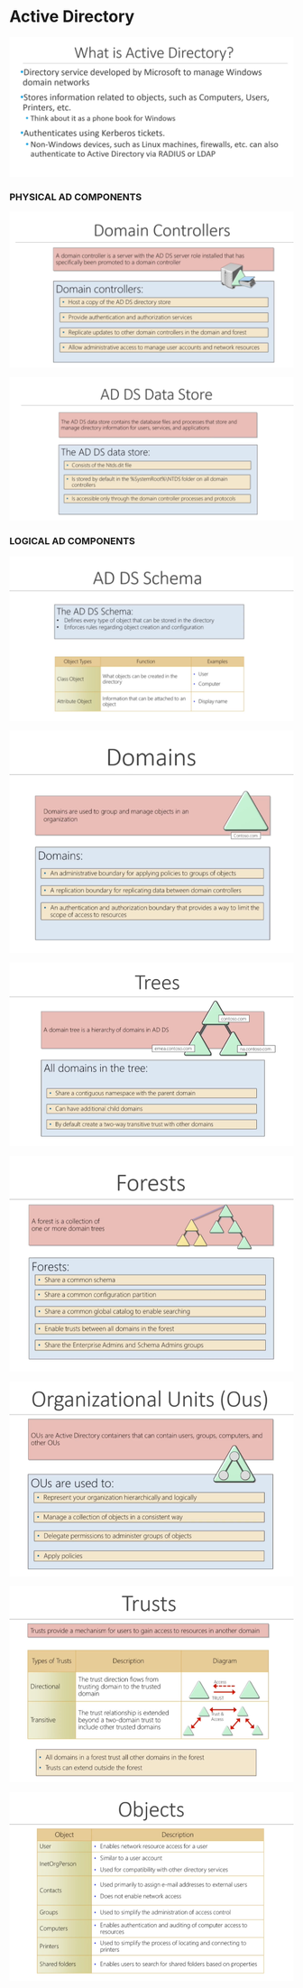 # Active Directory

![](<../.gitbook/assets/image (5).png>)

### PHYSICAL AD COMPONENTS

![](<../.gitbook/assets/image (6).png>)

![](<../.gitbook/assets/image (7).png>)

### LOGICAL AD COMPONENTS

![](<../.gitbook/assets/image (8).png>)

![](<../.gitbook/assets/image (9).png>)

![](<../.gitbook/assets/image (10).png>)

![](<../.gitbook/assets/image (11).png>)

![](<../.gitbook/assets/image (12).png>)

![](<../.gitbook/assets/image (13).png>)

![](<../.gitbook/assets/image (14).png>)

